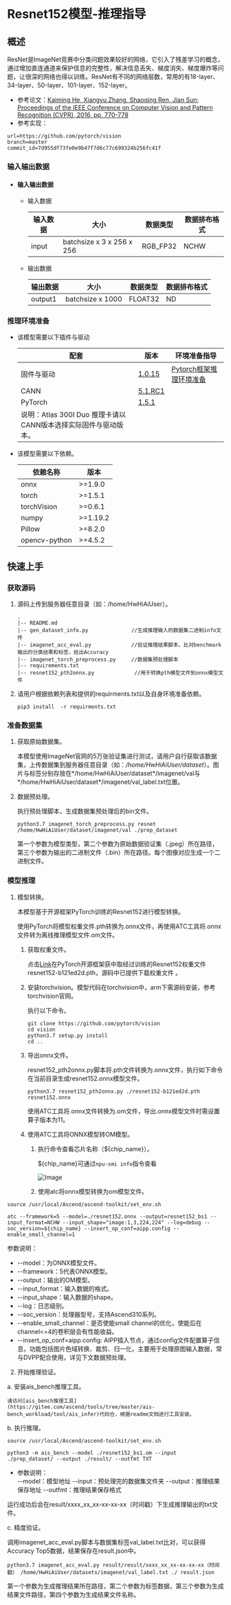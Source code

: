 # Resnet152模型-推理指导

## 概述

 ResNet是ImageNet竞赛中分类问题效果较好的网络，它引入了残差学习的概念，通过增加直连通道来保护信息的完整性，解决信息丢失、梯度消失、梯度爆炸等问题，让很深的网络也得以训练。ResNet有不同的网络层数，常用的有18-layer、34-layer、50-layer、101-layer、152-layer。 

-   参考论文：[Kaiming He, Xiangyu Zhang, Shaoqing Ren, Jian Sun; Proceedings of the IEEE Conference on Computer Vision and Pattern Recognition (CVPR), 2016, pp. 770-778](https://arxiv.org/pdf/1512.03385.pdf)
-   参考实现：

```shell
url=https://github.com/pytorch/vision
branch=master
commit_id=7d955df73fe0e9b47f7d6c77c699324b256fc41f
```



### 输入输出数据

- #### 输入输出数据

  - 输入数据

    | 输入数据 | 大小                      | 数据类型 | 数据排布格式 |
    | -------- | ------------------------- | -------- | ------------ |
    | input    | batchsize x 3 x 256 x 256 | RGB_FP32 | NCHW         |

  - 输出数据

    | 输出数据 | 大小             | 数据类型 | 数据排布格式 |
    | -------- | ---------------- | -------- | ------------ |
    | output1  | batchsize x 1000 | FLOAT32  | ND           |


### 推理环境准备

- 该模型需要以下插件与驱动

  | 配套                                                         | 版本                                                         | 环境准备指导                                                 |
  | ------------------------------------------------------------ | ------------------------------------------------------------ | ------------------------------------------------------------ |
  | 固件与驱动                                                   | [1.0.15](https://www.hiascend.com/hardware/firmware-drivers?tag=commercial) | [Pytorch框架推理环境准备](https://www.hiascend.com/document/detail/zh/ModelZoo/pytorchframework/pies) |
  | CANN                                                         | [5.1.RC1](https://www.hiascend.com/software/cann/commercial?version=5.1.RC1) |                                                              |
  | PyTorch                                                      | [1.5.1](https://github.com/pytorch/pytorch/tree/v1.5.1)      |                                                              |
  | 说明：Atlas 300I Duo 推理卡请以CANN版本选择实际固件与驱动版本。 |                                                              |                                                              |

- 该模型需要以下依赖。

  | 依赖名称      | 版本   |
  | ------------- | ------ |
  | onnx          | >=1.9.0  |
  | torch         | >=1.5.1  |
  | torchVision   | >=0.6.1  |
  | numpy         | >=1.19.2 |
  | Pillow        | >=8.2.0  |
  | opencv-python | >=4.5.2  |



## 快速上手

### 获取源码

1. 源码上传到服务器任意目录（如：/home/HwHiAiUser）。

   ```
   .
   |-- README.md
   |-- gen_dataset_info.py              //生成推理输入的数据集二进制info文件
   |-- imagenet_acc_eval.py             //验证推理结果脚本，比对benchmark输出的分类结果和标签，给出Accuracy
   |-- imagenet_torch_preprocess.py     //数据集预处理脚本
   |-- requirements.txt
   |-- resnet152_pth2onnx.py             //用于转换pth模型文件到onnx模型文件
   ```

   

2. 请用户根据依赖列表和提供的requirments.txt以及自身环境准备依赖。

   ```
   pip3 install  -r requirments.txt
   ```

   

### 准备数据集

1. 获取原始数据集。

   本模型使用ImageNet官网的5万张验证集进行测试，请用户自行获取该数据集，上传数据集到服务器任意目录（如：*/home/HwHiAiUser/dataset*）。图片与标签分别存放在*/home/HwHiAiUser/dataset*/imagenet/val与*/home/HwHiAiUser/dataset*/imagenet/val_label.txt位置。

   

2. 数据预处理。

   执行预处理脚本，生成数据集预处理后的bin文件。

   ```
   python3.7 imagenet_torch_preprocess.py resnet /home/HwHiAiUser/dataset/imagenet/val ./prep_dataset
   ```

   第一个参数为模型类型，第二个参数为原始数据验证集（.jpeg）所在路径，第三个参数为输出的二进制文件（.bin）所在路径。每个图像对应生成一个二进制文件。

   


### 模型推理

1. 模型转换。

   本模型基于开源框架PyTorch训练的Resnet152进行模型转换。

   使用PyTorch将模型权重文件.pth转换为.onnx文件，再使用ATC工具将.onnx文件转为离线推理模型文件.om文件。

   1. 获取权重文件。

      点击[Link](https://download.pytorch.org/models/resnet152-b121ed2d.pth)在PyTorch开源框架获中取经过训练的Resnet152权重文件resnet152-b121ed2d.pth，源码中已提供下载权重文件  。

   2. 安装torchvision。模型代码在torchvision中，arm下需源码安装，参考torchvision官网。

      执行以下命令。

      ```shell
      git clone https://github.com/pytorch/vision
      cd vision
      python3.7 setup.py install
      cd ..
      ```

   3. 导出onnx文件。

      resnet152_pth2onnx.py脚本将.pth文件转换为.onnx文件，执行如下命令在当前目录生成resnet152.onnx模型文件。

      ```shell
      python3.7 resnet152_pth2onnx.py ./resnet152-b121ed2d.pth resnet152.onnx
      ```

      使用ATC工具将.onnx文件转换为.om文件，导出.onnx模型文件时需设置算子版本为11。

   4. 使用ATC工具将ONNX模型转OM模型。

      1. 执行命令查看芯片名称（${chip_name}）。

         ${chip_name}可通过`npu-smi info`指令查看

          ![Image](https://gitee.com/ascend/ModelZoo-PyTorch/raw/master/ACL_PyTorch/images/310P3.png)

      2. 使用atc将onnx模型转换为om模型文件。


```shell
source /usr/local/Ascend/ascend-toolkit/set_env.sh

atc --framework=5 --model=./resnet152.onnx --output=resnet152_bs1 --input_format=NCHW --input_shape="image:1,3,224,224" --log=debug --soc_version=${chip_name} --insert_op_conf=aipp.config --enable_small_channel=1
```

参数说明：

   - --model：为ONNX模型文件。
   - --framework：5代表ONNX模型。
   - --output：输出的OM模型。
   - --input_format：输入数据的格式。
   - --input_shape：输入数据的shape。
   - --log：日志级别。
   - --soc_version：处理器型号，支持Ascend310系列。
   - --enable_small_channel：是否使能small channel的优化，使能后在channel<=4的卷积层会有性能收益。
   - --insert_op_conf=aipp.config: AIPP插入节点，通过config文件配置算子信息，功能包括图片色域转换、裁剪、归一化，主要用于处理原图输入数据，常与DVPP配合使用，详见下文数据预处理。

   

2. 开始推理验证。

a.  安装ais_bench推理工具。

    请访问[ais_bench推理工具](https://gitee.com/ascend/tools/tree/master/ais-bench_workload/tool/ais_infer)代码仓，根据readme文档进行工具安装。  

b.  执行推理。

```shell
source /usr/local/Ascend/ascend-toolkit/set_env.sh
    
python3 -m ais_bench --model ./resnet152_bs1.om --input ./prep_dataset/ --output ./result/ --outfmt TXT
```

-   参数说明：   
    --model：模型地址
    --input：预处理完的数据集文件夹
    --output：推理结果保存地址
    --outfmt：推理结果保存格式

运行成功后会在result/xxxx_xx_xx-xx-xx-xx（时间戳）下生成推理输出的txt文件。


c.  精度验证。

调用imagenet_acc_eval.py脚本与数据集标签val_label.txt比对，可以获得Accuracy Top5数据，结果保存在result.json中。

```shell
python3.7 imagenet_acc_eval.py result/result/xxxx_xx_xx-xx-xx-xx（时间戳） /home/HwHiAiUser/datasets/imagenet/val_label.txt ./ result.json
```

第一个参数为生成推理结果所在路径，第二个参数为标签数据，第三个参数为生成结果文件路径，第四个参数为生成结果文件名称。





